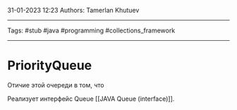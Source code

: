 31-01-2023
12:23
Authors: Tamerlan Khutuev
***
Tags: #stub #java #programming #collections_framework 
***
# PriorityQueue
Отичие этой очереди в том, что 

Реализует интерфейс Queue [[JAVA Queue (interface)]].

